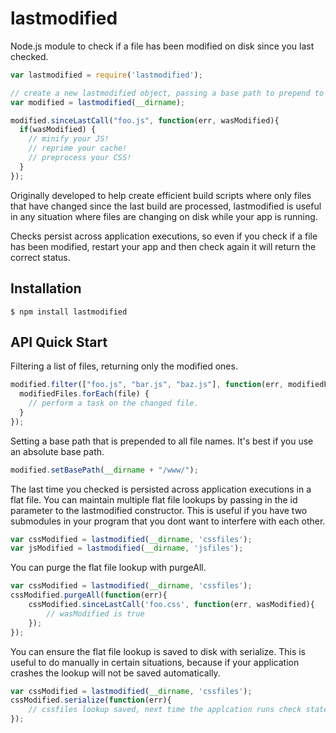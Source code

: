 lastmodified
========

Node.js module to check if a file has been modified on disk since you last checked.

```js
var lastmodified = require('lastmodified');

// create a new lastmodified object, passing a base path to prepend to filenames
var modified = lastmodified(__dirname);

modified.sinceLastCall("foo.js", function(err, wasModified){
  if(wasModified) {
    // minify your JS!
    // reprime your cache!
    // preprocess your CSS!
  }
});

```

Originally developed to help create efficient build scripts where only files that have changed since the last build are processed, lastmodified is useful in any situation where files are changing on disk while your app is running.

Checks persist across application executions, so even if you check if a file has been modified, restart your app and then check again it will return the correct status.

## Installation

	$ npm install lastmodified

## API Quick Start

Filtering a list of files, returning only the modified ones.

```js
modified.filter(["foo.js", "bar.js", "baz.js"], function(err, modifiedFiles){
  modifiedFiles.forEach(file) { 
    // perform a task on the changed file.
  }
});

```

Setting a base path that is prepended to all file names. It's best if you use an absolute base path.

```js
modified.setBasePath(__dirname + "/www/");
```

The last time you checked is persisted across application executions in a flat file. You can maintain multiple flat file lookups by passing in the id parameter to the lastmodified constructor. This is useful if you have two submodules in your program that you dont want to interfere with each other.

```js
var cssModified = lastmodified(__dirname, 'cssfiles');
var jsModified = lastmodified(__dirname, 'jsfiles');
```

You can purge the flat file lookup with purgeAll.

```js
var cssModified = lastmodified(__dirname, 'cssfiles');
cssModified.purgeAll(function(err){
	cssModified.sinceLastCall('foo.css', function(err, wasModified){
		// wasModified is true
	});
});
```

You can ensure the flat file lookup is saved to disk with serialize. This is useful to do manually in certain situations, because if your application crashes the lookup will not be saved automatically.

```js
var cssModified = lastmodified(__dirname, 'cssfiles');
cssModified.serialize(function(err){
	// cssfiles lookup saved, next time the applcation runs check state will be restored to this point.
});
```
